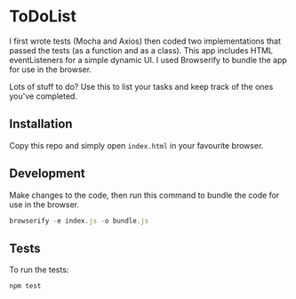 # ToDoList

I first wrote tests (Mocha and Axios) then coded two implementations that passed the tests (as a function and as a class). This app includes HTML eventListeners for a simple dynamic UI. I used Browserify to bundle the app for use in the browser.  

Lots of stuff to do? Use this to list your tasks and keep track of the ones you've completed.

## Installation
Copy this repo and simply open `index.html` in your favourite browser.

## Development
Make changes to the code, then run this command to bundle the code for use in the browser. 
```javascript
browserify -e index.js -o bundle.js
```
## Tests
To run the tests:
```javascript
npm test
```